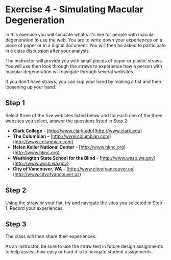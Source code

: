# Exercise 4 - Simulating Macular Degeneration

In this exercise you will simulate what's it's like for people with macular degeneration to use the web. You are to write down your experiences on a piece of paper or in a digital document. You will then be asked to participate in a class discussion after your analysis.

The instructor will provide you with small pieces of paper or plastic straws. You will use then look through the straws to experience how a person with macular degeneration will navigate through several websites.

If you don't have straws, you can cup your hand by making a fist and then loosening up your hand.

## Step 1

Select three of the five websites listed below and for each one of the three websites you select, answer the questions listed in Step 2:

- **Clark College** - [http://www.clark.edu](http://www.clark.edu)
- **The Columbian** – [http://www.columbian.com](http://www.columbian.com)
- **Helen Keller National Center** - [http://www.hknc.org](http://www.hknc.org)
- **Washington State School for the Blind** - [http://www.wssb.wa.gov](http://www.wssb.wa.gov)
- **City of Vancouver, WA** - [http://www.cityofvancouver.us](http://www.cityofvancouver.us)

## Step 2

Using the straw or your fist, try and navigate the sites you selected in Step 1. Record your experiences.

## Step 3

The class will then share their experiences.

As an instructor, be sure to use the straw test in future design assignments to help assess how easy or hard it is to navigate student assignments.